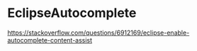 # EclipseAutocomplete
https://stackoverflow.com/questions/6912169/eclipse-enable-autocomplete-content-assist
